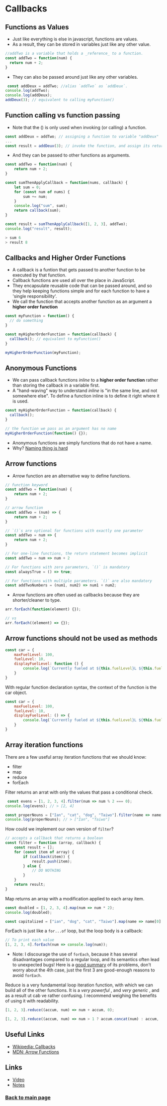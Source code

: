 # Callbacks

## Functions as Values
* Just like everything is else in javascript, functions are values. 
* As a result, they can be stored in variables just like any other value. 
``` js
//addTwo is a variable that holds a _reference_ to a function.
const addTwo = function(num) {
  return num + 2;
}
```
* They can also be passed around just like any other variables. 
``` js
 const addDeux = addTwo; //alias `addTwo` as `addDeux`.
console.log(addTwo);
console.log(addDeux);
addDeux(3); // equivalent to calling myFunction()
```

## Function calling vs function passing
* Note that the () is only used when invoking (or calling) a function.
``` js
const addDeux = addTwo; // assigning a function to variable "addDeux"
...
const result = addDeux(3); // invoke the function, and assign its return value to variable "result"
```
* And they can be passed to other functions as arguments.
```js
const addTwo = function(num) {
    return num + 2;
}

const sumThenApplyCallback = function(nums, callback) {
    let sum = 0;
    for (const num of nums) {
        sum += num;
    }
    console.log("sum", sum);
    return callback(sum);
}

const result = sumThenApplyCallback([1, 2, 3], addTwo);
console.log("result", result);

> sum 6
> result 8
```
## Callbacks and Higher Order Functions 
* A callback is a funtion that gets passed to another function to be executed by that function. 
* Callback functions are used all over the place in JavaScript. 
* They encapsulate reusable code that can be passed around, and so they help keeping functions simple and for each function to have a 'single responsibility'. 
* We call the function that accepts another function as an argument a <b> higher order function </b>
``` js
const myFunction = function() {
  // do something
}

const myHigherOrderFunction = function(callback) {
  callback(); // equivalent to myFunction()
}

myHigherOrderFunction(myFunction);
```

## Anonymous Functions 
* We can pass callback functions <i> inline </i> to a <b> higher order function </b> rather than storing the callback in a variable first. 
* A "hand-waving" way to understand <i> inline </i>  is "in the same line, and not somewhere else". To define a function inline is to define it right where it is used. 

``` js
const myHigherOrderFunction = function(callback) {
  callback();
}

// the function we pass as an argument has no name
myHigherOrderFunction(function() {});
```
* Anonymous functions are simply functions that do not have a name. 
* Why? [Naming thing is hard](https://martinfowler.com/bliki/TwoHardThings.html)

## Arrow functions 
* Arrow function are an alternative way to define functions.
``` js 
// function keyword
const addTwo = function(num) {
    return num + 2;
}

// arrow function
const addTwo = (num) => {
    return num + 2;
}

// `()`s are optional for functions with exactly one parameter
const addTwo = num => {
    return num + 2;
}

// For one-line functions, the return statement becomes implicit
const addTwo = num => num + 2

// For functions with zero parameters, `()` is mandatory
const alwaysTrue = () => true;

// For functions with multiple parameters. `()` are also mandatory
const addTwoNumbers = (num1, num2) => num1 + num2;
```

* Arrow functions are often used as callbacks because they are shorter/cleaner to type. 

``` js
arr.forEach(function(element) {});

// vs
arr.forEach((element) => {});
```
## Arrow functions should not be used as methods
``` js
const car = {
    maxFuelLevel: 100,
    fuelLevel: 10,
    displayFuelLevel: function () {
        console.log(`Currently fueled at ${this.fuelLevel}L ${this.fuelLevel / this.maxFuelLevel * 100}% of max`);
    }
}
```
With regular function declaration syntax, the context of the function is the car object.

```js
const car = {
    maxFuelLevel: 100,
    fuelLevel: 10,
    displayFuelLevel: () => {
        console.log(`Currently fueled at ${this.fuelLevel}L ${this.fuelLevel / this.maxFuelLevel * 100}% of max`);
    }
}
```

## Array iteration functions 
There are a few useful array iteration functions that we should know: 
* filter
* map
* reduce
* forEach

Filter returns an arrat with only the values that pass a conditional check.

``` js
 const evens = [1, 2, 3, 4].filter(num => num % 2 === 0);
console.log(evens); // > [2, 4]

const properNouns = ["Ian", "cat", "dog", "Taiwo"].filter(name => name[0].toUpperCase() === name[0]);
console.log(properNouns); // > ["Ian", "Taiwo"]
```

How could we implement our own version of ```filter```?
```js
// accepts a callback that returns a boolean
const filter = function (array, callback) {
    const result = [];
    for (const item of array) {
        if (callback(item)) {
            result.push(item);
        } else {
            // DO NOTHING
        }
    }
    return result;
}
```
Map returns an array with a modification applied to each array item. 
```js
const doubled = [1, 2, 3, 4].map(num => num * 2);
console.log(doubled);

const capitalized = ["ian", "dog", "cat", "Taiwo"].map(name => name[0].toUpperCase() + name.slice(1));
```
ForEach is just like a ```for...of``` loop, but the loop body is a callback:
```js
// To print each value
[1, 2, 3, 4].forEach(num => console.log(num));
```
* Note: I discourage the use of ```forEach```, because it has several disadvantages compared to a regular loop, and its semantics often lead to unexpected bugs! Here is a [good summary](https://www.designcise.com/web/tutorial/when-not-to-use-the-javascript-foreach-loop) of its problems, don't worry about the 4th case, just the first 3 are good-enough reasons to avoid ```forEach```. 

Reduce is a very fundamental loop iteration function, with which we can build all of the other functions. It is a <i> very powerful </i> , and <i> very generic </i>, and as a result ut cab ve rather confusing. I recommend weighing the benefits of using it with readability. 

``` js
[1, 2, 3].reduce((accum, num) => num + accum, 0);

[1, 2, 3].reduce((accum, num) => num > 1 ? accum.concat(num) : accum, [])
```

## Useful Links
* [Wikipedia: Callbacks](https://en.wikipedia.org/wiki/Callback_(computer_programming))
* [MDN: Arrow Functions](https://developer.mozilla.org/en-US/docs/Web/JavaScript/Reference/Functions/Arrow_functions)


## Links
* [Video](https://vimeo.com/756003027/1affcf0872)
* [Notes](https://github.com/duyatran/lhl-lectures/blob/master/flex-eve-2022-09-19/m01w02/README.md)

### [Back to main page](../README.md)